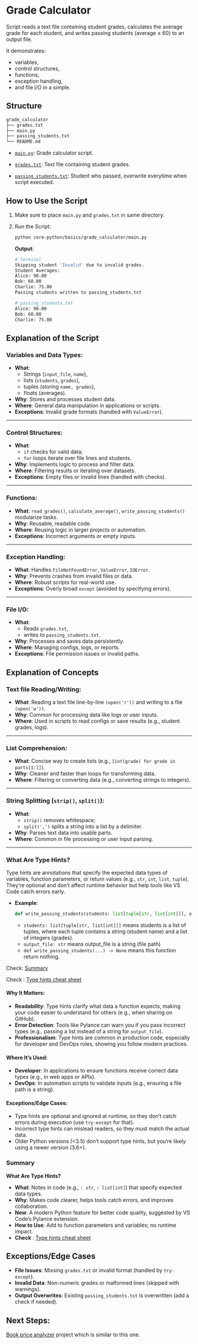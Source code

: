 # Grade Calculator

Script reads a text file containing student grades, calculates the average grade for each student, and writes passing students (average ≥ 60) to an output file.

It demonstrates:

- variables,
- control structures,
- functions,
- exception handling,
- and file I/O in a simple.

## Structure

```txt
grade_calculator
├── grades.txt
├── main.py
├── passing_students.txt
└── README.md
```

- [`main.py`](./main.py): Grade calculator script.

- [`grades.txt`](./grades.txt): Text file containing student grades.

- [`passing_students.txt`](./passing_students.txt): Student who passed, overwrite everytime when script executed.

## How to Use the Script

1. Make sure to place `main.py` and `grades.txt` in same directory.

2. Run the Script:

   ```bash
   python core-python/basics/grade_calculator/main.py
   ```

   **Output**:

   ```sh
   # terminal
   Skipping student 'Invalid' due to invalid grades.
   Student Averages:
   Alice: 90.00
   Bob: 60.00
   Charlie: 75.00
   Passing students written to passing_students.txt
   ```

   ```sh
   # passing_students.txt
   Alice: 90.00
   Bob: 60.00
   Charlie: 75.00
   ```

## Explanation of the Script

### Variables and Data Types:

- **What**:
  - Strings (`input_file`, `name`),
  - lists (`students`, `grades`),
  - tuples (storing `name, grades`),
  - floats (averages).
- **Why**: Stores and processes student data.
- **Where**: General data manipulation in applications or scripts.
- **Exceptions**: Invalid grade formats (handled with `ValueError`).

---

### Control Structures:

- **What**:
  - `if` checks for valid data;
  - `for` loops iterate over file lines and students.
- **Why**: Implements logic to process and filter data.
- **Where**: Filtering results or iterating over datasets.
- **Exceptions**: Empty files or invalid lines (handled with checks).

---

### Functions:

- **What**: `read_grades()`, `calculate_average()`, `write_passing_students()` modularize tasks.
- **Why**: Reusable, readable code.
- **Where**: Reusing logic in larger projects or automation.
- **Exceptions**: Incorrect arguments or empty inputs.

---

### Exception Handling:

- **What**: Handles `FileNotFoundError`, `ValueError`, `IOError`.
- **Why**: Prevents crashes from invalid files or data.
- **Where**: Robust scripts for real-world use.
- **Exceptions**: Overly broad `except` (avoided by specifying errors).

---

### File I/O:

- **What**:
  - Reads `grades.txt`,
  - writes to `passing_students.txt`.
- **Why**: Processes and saves data persistently.
- **Where**: Managing configs, logs, or reports.
- **Exceptions**: File permission issues or invalid paths.

## Explanation of Concepts

### Text file Reading/Writing:

- **What**: Reading a text file line-by-line `(open('r'))` and writing to a file `(open('w'))`.
- **Why**: Common for processing data like logs or user inputs.
- **Where**: Used in scripts to read configs or save results (e.g., student grades, logs).

---

### List Comprehension:

- **What**: Concise way to create lists (e.g., `[int(grade) for grade in parts[1:]]`).
- **Why**: Cleaner and faster than loops for transforming data.
- **Where**: Filtering or converting data (e.g., converting strings to integers).

---

### String Splitting (`strip()`, `split()`):

- **What**:
  - `strip()` removes whitespace;
  - `split(',')` splits a string into a list by a delimiter.
- **Why**: Parses text data into usable parts.
- **Where**: Common in file processing or user input parsing.

---

### What Are Type Hints?

Type hints are annotations that specify the expected data types of variables, function parameters, or return values (e.g., `str`, `int`, `list`, `tuple`). They’re optional and don’t affect runtime behavior but help tools like VS Code catch errors early.

- **Example**:

  ```python
  def write_passing_students(students: list[tuple[str, list[int]]], output_file: str) -> None:
  ```

  - `students: list[tuple[str, list[int]]]` means students is a list of tuples, where each tuple contains a string (student name) and a list of integers (grades).
  - `output_file: str` means output_file is a string (file path)
  - `def write_passing_students(...) -> None` means this function return nothing.

Check: [Summary](#summary)

Check : [Type hints cheat sheet](https://mypy.readthedocs.io/en/stable/cheat_sheet_py3.html)

#### Why It Matters:

- **Readability**: Type hints clarify what data a function expects, making your code easier to understand for others (e.g., when sharing on GitHub).
- **Error Detection**: Tools like Pylance can warn you if you pass incorrect types (e.g., passing a list instead of a string for `output_file`).
- **Professionalism**: Type hints are common in production code, especially for developer and DevOps roles, showing you follow modern practices.

#### Where It’s Used:

- **Developer**: In applications to ensure functions receive correct data types (e.g., in web apps or APIs).
- **DevOps**: In automation scripts to validate inputs (e.g., ensuring a file path is a string).

#### Exceptions/Edge Cases:

- Type hints are optional and ignored at runtime, so they don’t catch errors during execution (use `try-except` for that).
- Incorrect type hints can mislead readers, so they must match the actual data.
- Older Python versions (<3.5) don’t support type hints, but you’re likely using a newer version (3.6+).

### Summary

**What Are Type Hints?**

- **What**: Notes in code (e.g., `: str`, `: list[int]`) that specify expected data types.
- **Why**: Makes code clearer, helps tools catch errors, and improves collaboration.
- **New**: A modern Python feature for better code quality, suggested by VS Code’s Pylance extension.
- **How to Use**: Add to function parameters and variables; no runtime impact.
- **Check** : [Type hints cheat sheet](https://mypy.readthedocs.io/en/stable/cheat_sheet_py3.html)

## Exceptions/Edge Cases

- **File Issues**: Missing `grades.txt` or invalid format (handled by `try-except`).
- **Invalid Data**: Non-numeric grades or malformed lines (skipped with warnings).
- **Output Overwrites**: Existing `passing_students.txt` is overwritten (add a check if needed).

## Next Steps:

[Book price analyzer](../book-price-analyzer/) project which is similar to this one.
